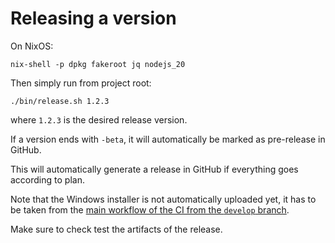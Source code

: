 # Releasing a version
On NixOS:

```
nix-shell -p dpkg fakeroot jq nodejs_20
```

Then simply run from project root:

```
./bin/release.sh 1.2.3
```

where `1.2.3` is the desired release version.

If a version ends with `-beta`, it will automatically be marked as pre-release in GitHub.

This will automatically generate a release in GitHub if everything goes according to plan.

Note that the Windows installer is not automatically uploaded yet, it has to be taken from the [main workflow of the CI from the `develop` branch](CI/Main.md).

Make sure to check test the artifacts of the release.